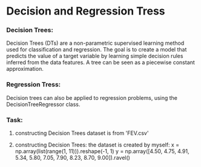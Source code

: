 # Decision and Regression Tress

### Decision Trees: 

Decision Trees (DTs) are a non-parametric supervised learning method used for classification and regression. The goal is to create a model that predicts the value of a target variable by learning simple decision rules inferred from the data features. A tree can be seen as a piecewise constant approximation.

### Regression Tress: 

Decision trees can also be applied to regression problems, using the DecisionTreeRegressor class.

### Task:
    
1. constructing Decision Trees 
    dataset is from 'FEV.csv'

2. constructing Decision Trees:
    the dataset is created by myself: 
    x = np.array(list(range(1, 11))).reshape(-1, 1)
    y = np.array([4.50, 4.75, 4.91, 5.34, 5.80, 7.05, 7.90, 8.23, 8.70, 9.00]).ravel()


```python

```
